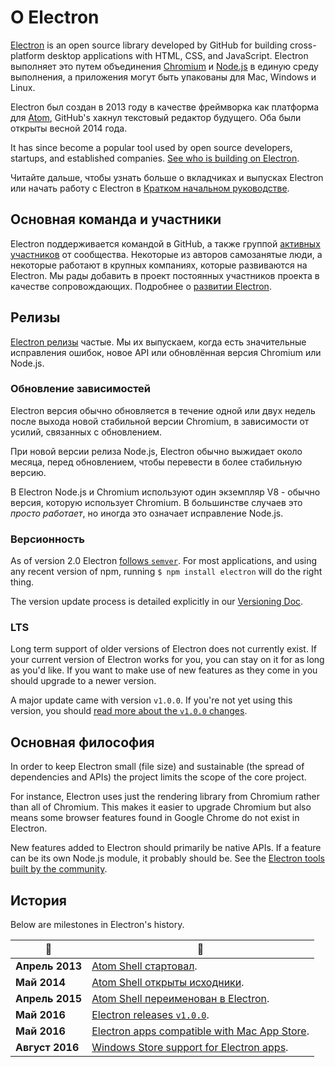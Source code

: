# О Electron

[Electron](https://electronjs.org) is an open source library developed by GitHub for building cross-platform desktop applications with HTML, CSS, and JavaScript. Electron выполняет это путем объединения [Chromium](https://www.chromium.org/Home) и [Node.js](https://nodejs.org) в единую среду выполнения, а приложения могут быть упакованы для Mac, Windows и Linux.

Electron был создан в 2013 году в качестве фреймворка как платформа для [Atom](https://atom.io), GitHub's хакнул текстовый редактор будущего. Оба были открыты весной 2014 года.

It has since become a popular tool used by open source developers, startups, and established companies. [See who is building on Electron](https://electronjs.org/apps).

Читайте дальше, чтобы узнать больше о вкладчиках и выпусках Electron или начать работу с Electron в [Кратком начальном руководстве](quick-start.md).

## Основная команда и участники

Electron поддерживается командой в GitHub, а также группой [активных участников](https://github.com/electron/electron/graphs/contributors) от сообщества. Некоторые из авторов самозанятые люди, а некоторые работают в крупных компаниях, которые развиваются на Electron. Мы рады добавить в проект постоянных участников проекта в качестве сопровождающих. Подробнее о [развитии Electron](https://github.com/electron/electron/blob/master/CONTRIBUTING.md).

## Релизы

[Electron релизы](https://github.com/electron/electron/releases) частые. Мы их выпускаем, когда есть значительные исправления ошибок, новое API или обновлённая версия Chromium или Node.js.

### Обновление зависимостей

Electron версия обычно обновляется в течение одной или двух недель после выхода новой стабильной версии Chromium, в зависимости от усилий, связанных с обновлением.

При новой версии релиза Node.js, Electron обычно выжидает около месяца, перед обновлением, чтобы перевести в более стабильную версию.

В Electron Node.js и Chromium используют один экземпляр V8 - обычно версия, которую использует Chromium. В большинстве случаев это *просто работает*, но иногда это означает исправление Node.js.

### Версионность

As of version 2.0 Electron [follows `semver`](http://semver.org). For most applications, and using any recent version of npm, running `$ npm install electron` will do the right thing.

The version update process is detailed explicitly in our [Versioning Doc](electron-versioning.md).

### LTS

Long term support of older versions of Electron does not currently exist. If your current version of Electron works for you, you can stay on it for as long as you'd like. If you want to make use of new features as they come in you should upgrade to a newer version.

A major update came with version `v1.0.0`. If you're not yet using this version, you should [read more about the `v1.0.0` changes](https://electronjs.org/blog/electron-1-0).

## Основная философия

In order to keep Electron small (file size) and sustainable (the spread of dependencies and APIs) the project limits the scope of the core project.

For instance, Electron uses just the rendering library from Chromium rather than all of Chromium. This makes it easier to upgrade Chromium but also means some browser features found in Google Chrome do not exist in Electron.

New features added to Electron should primarily be native APIs. If a feature can be its own Node.js module, it probably should be. See the [Electron tools built by the community](https://electronjs.org/community).

## История

Below are milestones in Electron's history.

| :calendar:      | :tada:                                                                                                              |
| --------------- | ------------------------------------------------------------------------------------------------------------------- |
| **Апрель 2013** | [Atom Shell стартовал](https://github.com/electron/electron/commit/6ef8875b1e93787fa9759f602e7880f28e8e6b45).       |
| **Май 2014**    | [Atom Shell открыты исходники](http://blog.atom.io/2014/05/06/atom-is-now-open-source.html).                        |
| **Апрель 2015** | [Atom Shell переименован в Electron](https://github.com/electron/electron/pull/1389).                               |
| **Май 2016**    | [Electron releases `v1.0.0`](https://electronjs.org/blog/electron-1-0).                                             |
| **Май 2016**    | [Electron apps compatible with Mac App Store](https://electronjs.org/docs/tutorial/mac-app-store-submission-guide). |
| **Август 2016** | [Windows Store support for Electron apps](https://electronjs.org/docs/tutorial/windows-store-guide).                |